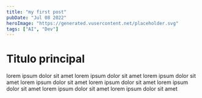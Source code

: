```yaml
---
title: "my first post"
pubDate: "Jul 08 2022"
heroImage: "https://generated.vusercontent.net/placeholder.svg"
tags: ["AI", "Dev"]
---
```


# Titulo principal

lorem ipsum dolor sit amet lorem ipsum dolor sit amet lorem ipsum dolor sit amet lorem ipsum dolor sit amet lorem ipsum dolor sit amet lorem ipsum dolor sit amet lorem ipsum dolor sit amet lorem ipsum dolor sit amet